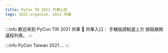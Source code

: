 ```yaml
---
title: PyCon TW 2021 共筆公告
tags: 2021-organize, 2021-共筆
---
```


:::info
歡迎來到 PyCon TW 2021 共筆 :mega: 
共筆入口：
手機版請點選上方 <i class="fa fa-angle-double-right"></i> 按鈕展開議程列表。
:::

:::info
PyCon Taiwan 2021....
:::